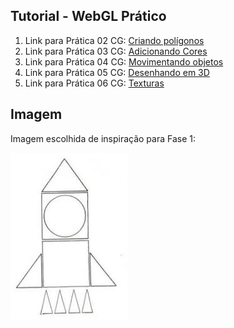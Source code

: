 ## Tutorial - WebGL Prático

1. Link para Prática 02 CG: [Criando polígonos](tutorial/licao01.html)  
2. Link para Prática 03 CG: [Adicionando Cores](tutorial/licao02.html)  
3. Link para Prática 04 CG: [Movimentando objetos](tutorial/licao03.html)
4. Link para Prática 05 CG: [Desenhando em 3D](tutorial/licao04.html)
5. Link para Prática 06 CG: [Texturas](tutorial/licao05.html)

## Imagem

Imagem escolhida de inspiração para Fase 1:

![imagem pre-1](pre-1.jpg)
